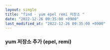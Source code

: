 ```yaml
---
layout: single
title: "find - yum epel remi 저장소 "
date: "2022-12-26 09:35:00 +0900"
last_modified_at: "2022-12-26 09:35:00 +0900"
---
```



### yum 저장소 추가 (epel, remi)





